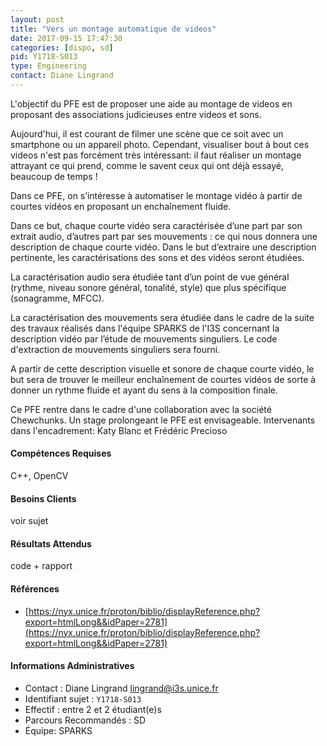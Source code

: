 ```yaml
---
layout: post
title: "Vers un montage automatique de videos"
date: 2017-09-15 17:47:30
categories: [dispo, sd]
pid: Y1718-S013
type: Engineering
contact: Diane Lingrand
---
```

       
L'objectif du PFE est de proposer une aide au montage de videos en proposant des associations judicieuses entre videos et sons.

Aujourd'hui, il est courant de filmer une scène que ce soit avec  un smartphone ou un appareil photo. Cependant, visualiser bout à  bout ces videos n'est pas forcément très intéressant: il faut  réaliser un montage attrayant ce qui prend, comme le savent ceux  qui ont déjà essayé, beaucoup de temps !

Dans ce PFE, on s’intéresse à automatiser le montage vidéo à partir de
courtes vidéos en proposant un enchaînement fluide.

Dans ce but, chaque courte vidéo sera caractérisée d’une part par son
extrait audio, d’autres part par ses mouvements : ce qui nous donnera une
description de chaque courte vidéo. Dans le but d’extraire une description
pertinente, les caractérisations des sons et des vidéos seront étudiées.

La caractérisation audio sera étudiée tant d’un point de vue général
(rythme, niveau sonore général, tonalité, style) que plus spécifique
(sonagramme, MFCC).

La caractérisation des mouvements sera étudiée dans le cadre de la suite des
travaux réalisés dans l'équipe SPARKS de l'I3S concernant la description
vidéo par l’étude de mouvements singuliers. Le code d'extraction de
mouvements singuliers sera fourni.

A partir de cette description visuelle et sonore de chaque courte vidéo, le
but sera de trouver le meilleur enchaînement de courtes vidéos de sorte à
donner un rythme fluide et ayant du sens à la composition finale.

Ce PFE rentre dans le cadre d'une collaboration avec la société Chewchunks. Un stage prolongeant le PFE est envisageable.
Intervenants dans l'encadrement: Katy Blanc et Frédéric Precioso

#### Compétences Requises
C++, OpenCV



     

#### Besoins Clients
voir sujet

#### Résultats Attendus
code + rapport

#### Références

  * [https://nyx.unice.fr/proton/biblio/displayReference.php?export=htmlLong&&idPaper=2781](https://nyx.unice.fr/proton/biblio/displayReference.php?export=htmlLong&&idPaper=2781)

#### Informations Administratives
  * Contact : Diane Lingrand <lingrand@i3s.unice.fr>
  * Identifiant sujet : `Y1718-S013`
  * Effectif : entre 2 et 2 étudiant(e)s
  * Parcours Recommandés : SD
  * Équipe: SPARKS

     